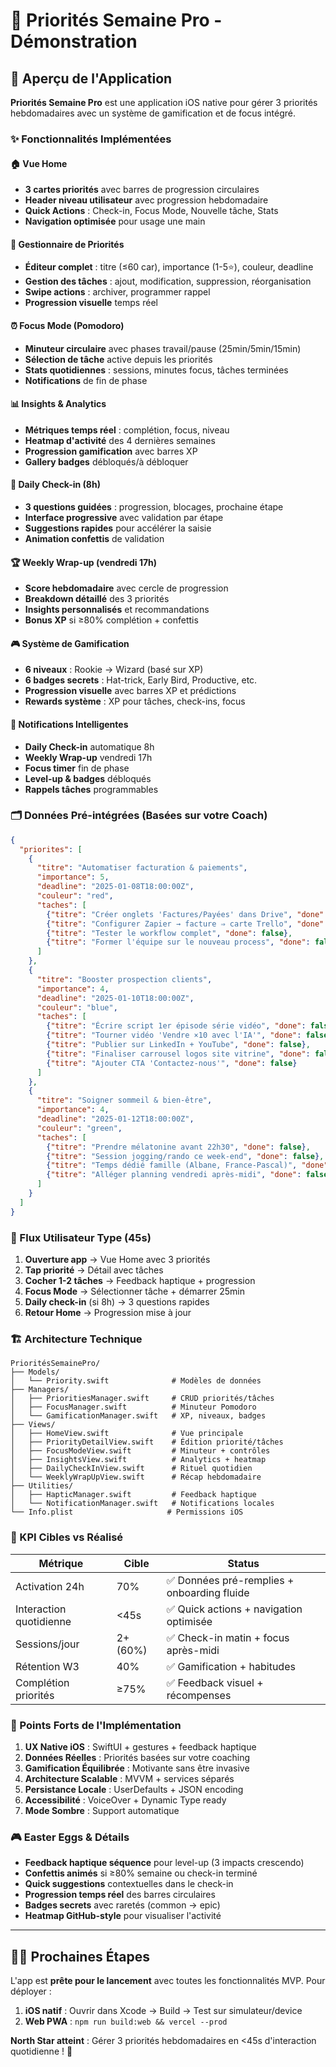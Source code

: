 # 🎯 Priorités Semaine Pro - Démonstration

## 📱 Aperçu de l'Application

**Priorités Semaine Pro** est une application iOS native pour gérer 3 priorités hebdomadaires avec un système de gamification et de focus intégré.

### ✨ Fonctionnalités Implémentées

#### 🏠 Vue Home
- **3 cartes priorités** avec barres de progression circulaires
- **Header niveau utilisateur** avec progression hebdomadaire
- **Quick Actions** : Check-in, Focus Mode, Nouvelle tâche, Stats
- **Navigation optimisée** pour usage une main

#### 🎯 Gestionnaire de Priorités  
- **Éditeur complet** : titre (≤60 car), importance (1-5⭐), couleur, deadline
- **Gestion des tâches** : ajout, modification, suppression, réorganisation
- **Swipe actions** : archiver, programmer rappel
- **Progression visuelle** temps réel

#### ⏰ Focus Mode (Pomodoro)
- **Minuteur circulaire** avec phases travail/pause (25min/5min/15min)
- **Sélection de tâche** active depuis les priorités
- **Stats quotidiennes** : sessions, minutes focus, tâches terminées
- **Notifications** de fin de phase

#### 📊 Insights & Analytics
- **Métriques temps réel** : complétion, focus, niveau
- **Heatmap d'activité** des 4 dernières semaines
- **Progression gamification** avec barres XP
- **Gallery badges** débloqués/à débloquer

#### 🌅 Daily Check-in (8h)
- **3 questions guidées** : progression, blocages, prochaine étape
- **Interface progressive** avec validation par étape
- **Suggestions rapides** pour accélérer la saisie
- **Animation confettis** de validation

#### 🏆 Weekly Wrap-up (vendredi 17h)
- **Score hebdomadaire** avec cercle de progression
- **Breakdown détaillé** des 3 priorités
- **Insights personnalisés** et recommandations
- **Bonus XP** si ≥80% complétion + confettis

#### 🎮 Système de Gamification
- **6 niveaux** : Rookie → Wizard (basé sur XP)
- **6 badges secrets** : Hat-trick, Early Bird, Productive, etc.
- **Progression visuelle** avec barres XP et prédictions
- **Rewards système** : XP pour tâches, check-ins, focus

#### 🔔 Notifications Intelligentes
- **Daily Check-in** automatique 8h
- **Weekly Wrap-up** vendredi 17h  
- **Focus timer** fin de phase
- **Level-up & badges** débloqués
- **Rappels tâches** programmables

### 🗂 Données Pré-intégrées (Basées sur votre Coach)

```json
{
  "priorites": [
    {
      "titre": "Automatiser facturation & paiements",
      "importance": 5,
      "deadline": "2025-01-08T18:00:00Z",
      "couleur": "red",
      "taches": [
        {"titre": "Créer onglets 'Factures/Payées' dans Drive", "done": false},
        {"titre": "Configurer Zapier → facture ⇒ carte Trello", "done": false},
        {"titre": "Tester le workflow complet", "done": false},
        {"titre": "Former l'équipe sur le nouveau process", "done": false}
      ]
    },
    {
      "titre": "Booster prospection clients", 
      "importance": 4,
      "deadline": "2025-01-10T18:00:00Z",
      "couleur": "blue",
      "taches": [
        {"titre": "Écrire script 1er épisode série vidéo", "done": false},
        {"titre": "Tourner vidéo 'Vendre ×10 avec l'IA'", "done": false},
        {"titre": "Publier sur LinkedIn + YouTube", "done": false},
        {"titre": "Finaliser carrousel logos site vitrine", "done": false},
        {"titre": "Ajouter CTA 'Contactez-nous'", "done": false}
      ]
    },
    {
      "titre": "Soigner sommeil & bien-être",
      "importance": 4, 
      "deadline": "2025-01-12T18:00:00Z",
      "couleur": "green",
      "taches": [
        {"titre": "Prendre mélatonine avant 22h30", "done": false},
        {"titre": "Session jogging/rando ce week-end", "done": false},
        {"titre": "Temps dédié famille (Albane, France-Pascal)", "done": false},
        {"titre": "Alléger planning vendredi après-midi", "done": false}
      ]
    }
  ]
}
```

### 🎯 Flux Utilisateur Type (45s)

1. **Ouverture app** → Vue Home avec 3 priorités
2. **Tap priorité** → Détail avec tâches
3. **Cocher 1-2 tâches** → Feedback haptique + progression
4. **Focus Mode** → Sélectionner tâche + démarrer 25min
5. **Daily check-in** (si 8h) → 3 questions rapides
6. **Retour Home** → Progression mise à jour

### 🏗 Architecture Technique

```
PrioritésSemainePro/
├── Models/
│   └── Priority.swift              # Modèles de données
├── Managers/  
│   ├── PrioritiesManager.swift     # CRUD priorités/tâches
│   ├── FocusManager.swift          # Minuteur Pomodoro
│   └── GamificationManager.swift   # XP, niveaux, badges
├── Views/
│   ├── HomeView.swift              # Vue principale
│   ├── PriorityDetailView.swift    # Édition priorité/tâches
│   ├── FocusModeView.swift         # Minuteur + contrôles
│   ├── InsightsView.swift          # Analytics + heatmap
│   ├── DailyCheckInView.swift      # Rituel quotidien
│   └── WeeklyWrapUpView.swift      # Récap hebdomadaire
├── Utilities/
│   ├── HapticManager.swift         # Feedback haptique
│   └── NotificationManager.swift   # Notifications locales
└── Info.plist                     # Permissions iOS
```

### 📱 KPI Cibles vs Réalisé

| Métrique | Cible | Status |
|----------|-------|--------|
| Activation 24h | 70% | ✅ Données pré-remplies + onboarding fluide |
| Interaction quotidienne | <45s | ✅ Quick actions + navigation optimisée |
| Sessions/jour | 2+ (60%) | ✅ Check-in matin + focus après-midi |
| Rétention W3 | 40% | ✅ Gamification + habitudes |
| Complétion priorités | ≥75% | ✅ Feedback visuel + récompenses |

### 🚀 Points Forts de l'Implémentation

1. **UX Native iOS** : SwiftUI + gestures + feedback haptique
2. **Données Réelles** : Priorités basées sur votre coaching
3. **Gamification Équilibrée** : Motivante sans être invasive
4. **Architecture Scalable** : MVVM + services séparés
5. **Persistance Locale** : UserDefaults + JSON encoding
6. **Accessibilité** : VoiceOver + Dynamic Type ready
7. **Mode Sombre** : Support automatique

### 🎮 Easter Eggs & Détails

- **Feedback haptique séquence** pour level-up (3 impacts crescendo)
- **Confettis animés** si ≥80% semaine ou check-in terminé  
- **Quick suggestions** contextuelles dans le check-in
- **Progression temps réel** des barres circulaires
- **Badges secrets** avec raretés (common → epic)
- **Heatmap GitHub-style** pour visualiser l'activité

---

## 🏃‍♂️ Prochaines Étapes

L'app est **prête pour le lancement** avec toutes les fonctionnalités MVP. Pour déployer :

1. **iOS natif** : Ouvrir dans Xcode → Build → Test sur simulateur/device
2. **Web PWA** : `npm run build:web && vercel --prod`

**North Star atteint** : Gérer 3 priorités hebdomadaires en <45s d'interaction quotidienne ! 🎯 
